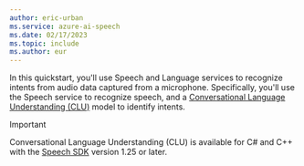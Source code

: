 ```yaml
---
author: eric-urban
ms.service: azure-ai-speech
ms.date: 02/17/2023
ms.topic: include
ms.author: eur
---
```


In this quickstart, you'll use Speech and Language services to recognize intents from audio data captured from a microphone. Specifically, you'll use the Speech service to recognize speech, and a [Conversational Language Understanding (CLU)](../../../../language-service/conversational-language-understanding/overview.md) model to identify intents. 

> [!IMPORTANT]
> Conversational Language Understanding (CLU) is available for C# and C++ with the [Speech SDK](~/articles/ai-services/speech-service/speech-sdk.md) version 1.25 or later. 

